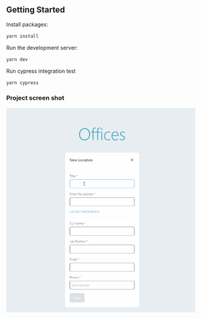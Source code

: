 ## Getting Started

Install packages: 

```bash
yarn install
```

Run the development server:

```bash
yarn dev
```

Run cypress integration test

```bash
yarn cypress
```

### Project screen shot
![](./public/dps.gif)
